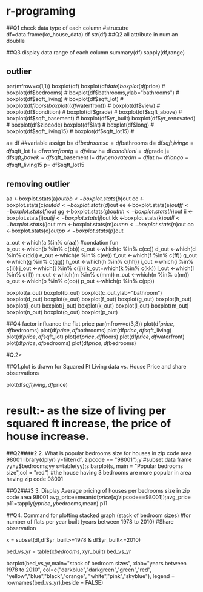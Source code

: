 # r-programing
##Q1 check data type of each column
#strucutre
df=data.frame(kc_house_data)
df
str(df)
##Q2 all attribute in num an doublle 

##Q3 display data range of each column
summary(df)
sapply(df,range)
## outlier
par(mfrow=c(1,1))
boxplot(df)
boxplot(df$date)
boxplot(df$price)         #
boxplot(df$bedrooms)      #
boxplot(df$bathrooms,ylab="bathrooms")     #
boxplot(df$sqft_living)   #
boxplot(df$sqft_lot)      #
boxplot(df$floors)
boxplot((df$waterfront))  #
boxplot(df$view)          #
boxplot(df$condition)     #
boxplot(df$grade)         #
boxplot(df$sqft_above)    #
boxplot(df$sqft_basement) #
boxplot(df$yr_built)
boxplot(df$yr_renovated)  #
boxplot(df$zipcode)
boxplot(df$lat)           #
boxplot(df$long)          #
boxplot(df$sqft_living15) #
boxplot(df$sqft_lot15)    #

a= df  ##variable assign
b= df$bedrooms
c= df$bathrooms
d= df$sqft_living
e= df$sqft_lot
f= df$waterfront
g= df$view
h= df$condition
i= df$grade
j= df$sqft_above
k= df$sqft_basement
l= df$yr_renovated
m= df$lat
n= df$long
o= df$sqft_living15
p= df$sqft_lot15

## removing outlier

aa <-boxplot.stats(a)$out   
bb <-boxplot.stats(b)$out
cc <-boxplot.stats(c)$out
dd <-boxplot.stats(d)$out
ee <-boxplot.stats(e)$out
ff <-boxplot.stats(f)$out
gg <-boxplot.stats(g)$out
hh <-boxplot.stats(h)$out
ii <-boxplot.stats(i)$out
jj <-boxplot.stats(j)$out
kk <-boxplot.stats(k)$out
ll <-boxplot.stats(l)$out
mm <-boxplot.stats(m)$out
nn <-boxplot.stats(n)$out
oo <-boxplot.stats(o)$out
pp <-boxplot.stats(p)$out


a_out <-which(a %in% c(aa)) #condation fun   
b_out <-which(b %in% c(bb))
c_out <-which(c %in% c(cc))
d_out <-which(d %in% c(dd))
e_out <-which(e %in% c(ee))
f_out <-which(f %in% c(ff))
g_out <-which(g %in% c(gg))
h_out <-which(h %in% c(hh))
i_out <-which(i %in% c(ii))
j_out <-which(j %in% c(jj))
k_out=which(k %in% c(kk))
l_out <-which(l %in% c(ll))
m_out <-which(m %in% c(mm))
n_out <-which(n %in% c(nn))
o_out <-which(o %in% c(oo))
p_out <-which(p %in% c(pp))

boxplot(a_out)
boxplot(b_out)
boxplot(c_out,ylab="bathroom")
boxplot(d_out)
boxplot(e_out)
boxplot(f_out)
boxplot(g_out)
boxplot(h_out)
boxplot(i_out)
boxplot(j_out)
boxplot(k_out)
boxplot(l_out)
boxplot(m_out)
boxplot(n_out)
boxplot(o_out)
boxplot(p_out)

##Q4 factor influance the flat price
par(mfrow=c(3,3))
plot(df$price,df$bedrooms)
plot(df$price,df$bathrooms)
plot(df$price,df$sqft_living)
plot(df$price,df$sqft_lot)
plot(df$price,df$floors)
plot(df$price,df$waterfront)
plot(df$price,df$bedrooms)
plot(df$price,df$bedrooms)


#Q.2> 

##Q1.plot is drawn for Squared Ft Living data vs. House Price and share observations

plot(df$sqft_living, df$price)
# result:- as the size of living per squared ft increase, the price of house increase.

##Q2####2  2.	What is popular bedrooms size for houses in zip code area 98001
library(dplyr)
y=filter(df, zipcode == "98001");y   #subset data frame
yy=y$bedrooms;yy
s=table(yy);s
barplot(s, main = "Popular bedrooms size",col = "red")
#the house having 3 bedrooms are more popular in area having zip code 98001


##Q2###3  3.	Display Average pricing of houses per bedrooms size in zip code area 98001
avg_price=mean(df$price[df$zipcode==98001]);avg_price
p11=tapply(y$price,y$bedrooms,mean)
p11

##Q4. Command for plotting stacked graph (stack of bedroom sizes)
#for number of flats per year built (years between 1978 to 2010)
#Share observation

x = subset(df,df$yr_built>=1978 & df$yr_built<=2010)

bed_vs_yr = table(x$bedrooms,x$yr_built)
bed_vs_yr

barplot(bed_vs_yr,main="stack of bedroom sizes", 
        xlab="years between 1978 to 2010",
        col=c("darkblue","darkgreen","green","red",
              "yellow","blue","black","orange",
              "white","pink","skyblue"), 
        legend = rownames(bed_vs_yr),beside = FALSE)

